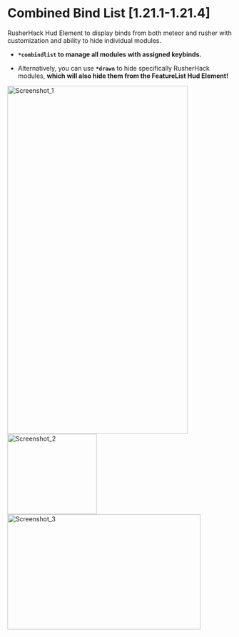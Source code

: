 # Combined Bind List [1.21.1-1.21.4]

RusherHack Hud Element to display binds from both meteor and rusher with customization and ability to hide individual modules.

- **```*combindlist``` to manage all modules with assigned keybinds.**

- Alternatively, you can use **```*drawn```** to hide specifically RusherHack modules, **which will also hide them from the FeatureList Hud Element!**

<img width="404" height="780" alt="Screenshot_1" src="https://github.com/user-attachments/assets/6e5bbed8-c1c1-4488-b15e-e2901e10ab2f" />
<img width="200" height="180" alt="Screenshot_2" src="https://github.com/user-attachments/assets/c180bad7-4447-452d-ad68-72ba563e7811" />
<img width="433" height="258" alt="Screenshot_3" src="https://github.com/user-attachments/assets/78e98225-6e8a-4d49-a15d-62b83ae7fc8b" />
